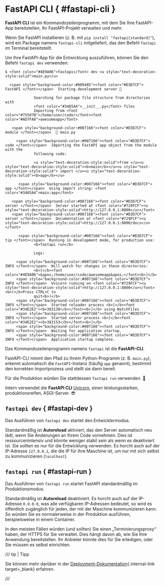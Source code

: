 # FastAPI CLI { #fastapi-cli }

**FastAPI CLI** ist ein Kommandozeilenprogramm, mit dem Sie Ihre FastAPI-App bereitstellen, Ihr FastAPI-Projekt verwalten und mehr.

Wenn Sie FastAPI installieren (z. B. mit `pip install "fastapi[standard]"`), wird ein Package namens `fastapi-cli` mitgeliefert, das den Befehl `fastapi` im Terminal bereitstellt.

Um Ihre FastAPI-App für die Entwicklung auszuführen, können Sie den Befehl `fastapi dev` verwenden:

<div class="termy">

```console
$ <font color="#4E9A06">fastapi</font> dev <u style="text-decoration-style:solid">main.py</u>

  <span style="background-color:#009485"><font color="#D3D7CF"> FastAPI </font></span>  Starting development server 🚀

             Searching for package file structure from directories with
             <font color="#3465A4">__init__.py</font> files
             Importing from <font color="#75507B">/home/user/code/</font><font color="#AD7FA8">awesomeapp</font>

   <span style="background-color:#007166"><font color="#D3D7CF"> module </font></span>  🐍 main.py

     <span style="background-color:#007166"><font color="#D3D7CF"> code </font></span>  Importing the FastAPI app object from the module with the
             following code:

             <u style="text-decoration-style:solid">from </u><u style="text-decoration-style:solid"><b>main</b></u><u style="text-decoration-style:solid"> import </u><u style="text-decoration-style:solid"><b>app</b></u>

      <span style="background-color:#007166"><font color="#D3D7CF"> app </font></span>  Using import string: <font color="#3465A4">main:app</font>

   <span style="background-color:#007166"><font color="#D3D7CF"> server </font></span>  Server started at <font color="#729FCF"><u style="text-decoration-style:solid">http://127.0.0.1:8000</u></font>
   <span style="background-color:#007166"><font color="#D3D7CF"> server </font></span>  Documentation at <font color="#729FCF"><u style="text-decoration-style:solid">http://127.0.0.1:8000/docs</u></font>

      <span style="background-color:#007166"><font color="#D3D7CF"> tip </font></span>  Running in development mode, for production use:
             <b>fastapi run</b>

             Logs:

     <span style="background-color:#007166"><font color="#D3D7CF"> INFO </font></span>  Will watch for changes in these directories:
             <b>[</b><font color="#4E9A06">&apos;/home/user/code/awesomeapp&apos;</font><b>]</b>
     <span style="background-color:#007166"><font color="#D3D7CF"> INFO </font></span>  Uvicorn running on <font color="#729FCF"><u style="text-decoration-style:solid">http://127.0.0.1:8000</u></font> <b>(</b>Press CTRL+C to
             quit<b>)</b>
     <span style="background-color:#007166"><font color="#D3D7CF"> INFO </font></span>  Started reloader process <b>[</b><font color="#34E2E2"><b>383138</b></font><b>]</b> using WatchFiles
     <span style="background-color:#007166"><font color="#D3D7CF"> INFO </font></span>  Started server process <b>[</b><font color="#34E2E2"><b>383153</b></font><b>]</b>
     <span style="background-color:#007166"><font color="#D3D7CF"> INFO </font></span>  Waiting for application startup.
     <span style="background-color:#007166"><font color="#D3D7CF"> INFO </font></span>  Application startup complete.
```

</div>

Das Kommandozeilenprogramm namens `fastapi` ist die **FastAPI-CLI**.

FastAPI-CLI nimmt den Pfad zu Ihrem Python-Programm (z. B. `main.py`), erkennt automatisch die `FastAPI`-Instanz (häufig `app` genannt), bestimmt den korrekten Importprozess und stellt sie dann bereit.

Für die Produktion würden Sie stattdessen `fastapi run` verwenden. 🚀

Intern verwendet die **FastAPI CLI** <a href="https://www.uvicorn.org" class="external-link" target="_blank">Uvicorn</a>, einen leistungsstarken, produktionsreifen, ASGI-Server. 😎

## `fastapi dev` { #fastapi-dev }

Das Ausführen von `fastapi dev` startet den Entwicklermodus.

Standardmäßig ist **Autoreload** aktiviert, das den Server automatisch neu lädt, wenn Sie Änderungen an Ihrem Code vornehmen. Dies ist ressourcenintensiv und könnte weniger stabil sein als wenn es deaktiviert ist. Sie sollten es nur für die Entwicklung verwenden. Es horcht auch auf der IP-Adresse `127.0.0.1`, die die IP für Ihre Maschine ist, um nur mit sich selbst zu kommunizieren (`localhost`).

## `fastapi run` { #fastapi-run }

Das Ausführen von `fastapi run` startet FastAPI standardmäßig im Produktionsmodus.

Standardmäßig ist **Autoreload** deaktiviert. Es horcht auch auf der IP-Adresse `0.0.0.0`, was alle verfügbaren IP-Adressen bedeutet, so wird es öffentlich zugänglich für jeden, der mit der Maschine kommunizieren kann. So würden Sie es normalerweise in der Produktion ausführen, beispielsweise in einem Container.

In den meisten Fällen würden (und sollten) Sie einen „Terminierungsproxy“ haben, der HTTPS für Sie verwaltet. Dies hängt davon ab, wie Sie Ihre Anwendung bereitstellen. Ihr Anbieter könnte dies für Sie erledigen, oder Sie müssen es selbst einrichten.

/// tip | Tipp

Sie können mehr darüber in der [Deployment-Dokumentation](deployment/index.md){.internal-link target=_blank} erfahren.

///

